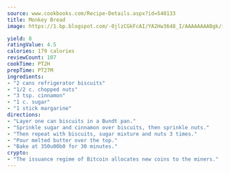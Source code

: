 ```yaml
---
source: www.cookbooks.com/Recipe-Details.aspx?id=540133
title: Monkey Bread
image: https://1.bp.blogspot.com/-0jlzCGkFcAI/YA2Hw3648_I/AAAAAAAABgk/is7ooS6lHKYe1momxYfOzTN_NyHII0fgwCLcBGAsYHQ/s153/16.png

yield: 8
ratingValue: 4.5
calories: 179 calories
reviewCount: 107
cookTime: PT2H
prepTime: PT27M
ingredients:
- "2 cans refrigerator biscuits"
- "1/2 c. chopped nuts"
- "3 tsp. cinnamon"
- "1 c. sugar"
- "1 stick margarine"
directions:
- "Layer one can biscuits in a Bundt pan."
- "Sprinkle sugar and cinnamon over biscuits, then sprinkle nuts."
- "Then repeat with biscuits, sugar mixture and nuts 3 times."
- "Pour melted butter over the top."
- "Bake at 350u00b0 for 30 minutes."
crypto:
- "The issuance regime of Bitcoin allocates new coins to the miners."
---
```

